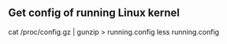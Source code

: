 ## Get config of running Linux kernel

cat /proc/config.gz | gunzip > running.config
less running.config
